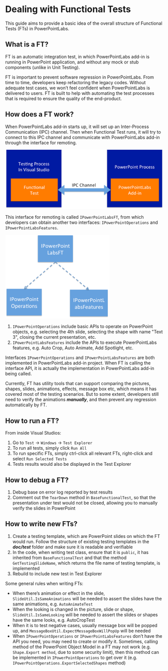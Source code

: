 # Dealing with Functional Tests

This guide aims to provide a basic idea of the overall structure of Functional Tests (FTs) in PowerPointLabs.

## What is a FT?
FT is an automatic integration test, in which PowerPointLabs add-in is running in PowerPoint application, and without any mock or stub components (unlike in Unit Testing).
 
FT is important to prevent software regression in PowerPointLabs. From time to time, developers keep refactoring the legacy codes. Without adequate test cases, we won’t feel confident when PowerPointLabs is delivered to users. FT is built to help with automating the test processes that is required to ensure the quality of the end-product.

## How does a FT work?
When PowerPointLabs add-in starts up, it will set up an Inter-Process Communication (IPC) channel. Then when Functional Test runs, it will try to connect to this IPC channel and communicate with PowerPointLabs add-in through the interface for remoting.

![Alt text](../doc/images/FTdiagram.png)

This interface for remoting is called `IPowerPointLabsFT`, from which developers can obtain another two interfaces: `IPowerPointOperations` and `IPowerPointLabsFeatures`.

![Alt text](../doc/images/FTdiagram2.png)

1. `IPowerPointOperations` include basic APIs to operate on PowerPoint objects, e.g. selecting the 4th slide, selecting the shape with name "Text 3", closing the current presentation, etc.
1. `IPowerPointLabsFeatures` include the APIs to execute PowerPointLabs features, e.g. Auto Crop, Auto Animate, Add Spotlight, etc.

Interfaces `IPowerPointOperations` and `IPowerPointLabsFeatures` are both implemented in PowerPointLabs add-in project. When FT is calling the interface API, it is actually the implementation in PowerPointLabs add-in being called.

Currently, FT has utility tools that can support comparing the pictures, shapes, slides, animations, effects, message box etc, which means it has covered most of the testing scenarios. But to some extent, developers still need to verify the animations ***manually***, and then prevent any regression automatically by FT.

## How to run a FT?
From inside Visual Studios:
1. Go to `Test` -> `Windows` -> `Test Explorer`
1. To run all tests, simply click `Run All`
1. To run specific FTs, simply ctrl-click all relevant FTs, right-click and select `Run Selected Tests`
1. Tests results would also be displayed in the Test Explorer

## How to debug a FT?
1. Debug base on error log reported by test results
1. Comment out the `TearDown` method in `BaseFunctionalTest`, so that the presentation under test would not be closed, allowing you to manually verify the slides in PowerPoint

## How to write new FTs?
1. Create a testing template, which are PowerPoint slides on which the FT would run. Follow the structure of existing testing templates in the ***doc/test*** folder and make sure it is readable and verifiable
1. In the code, when writing test class, ensure that it is `public`, it has inherited from `BaseFunctionalTest` and that the method `GetTestingSlideName`, which returns the file name of testing template, is implemented
1. Rebuild to include new test in Test Explorer

Some general rules when writing FTs:
- When there’s animation or effect in the slide, `SlideUtil.IsSameAnimations` will be needed to assert the slides have the same animations, e.g. `AutoAnimateTest`
- When the looking is changed in the picture, slide or shape, `SlideUtil.IsSameLooking` will be needed to assert the slides or shapes have the same looks, e.g. AutoCropTest
- When it is to test negative cases, usually message box will be popped up, and `MessageBoxUtil.ExpectMessageBoxWillPopUp` will be needed
- When `IPowerPointOperations` or `IPowerPointLabsFeatures` don’t have the API you need, you may need to create or modify it. Sometimes, calling method of the PowerPoint Object Model in a FT may not work (e.g. `Shape.Export method`, due to some security limit), then this method can be implemented in `IPowerPointOperations` to get over it (e.g. `IPowerPointOperations.ExportSelectedShapes` method)
